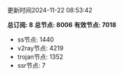 更新时间2024-11-22 08:53:42

**总订阅: 8**
**总节点: 8006**
**有效节点: 7018**
- ss节点: 1440
- v2ray节点: 4219
- trojan节点: 1352
- ssr节点: 7
